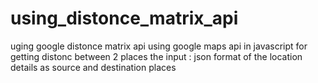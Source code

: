 # using_distonce_matrix_api
uging google distonce matrix api
using google maps api in javascript for getting distonc between 2 places
the input : json format of the location details as source and destination places
